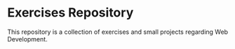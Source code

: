 # Exercises Repository
This repository is a collection of exercises and small projects regarding Web Development.
